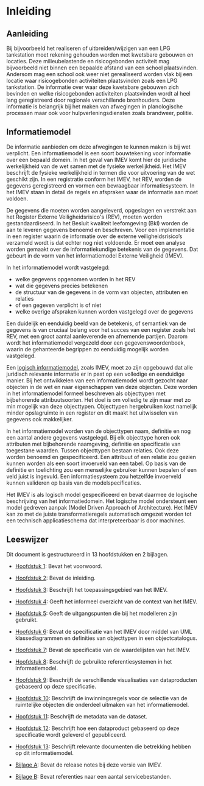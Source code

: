 Inleiding
=========

## Aanleiding 

Bij bijvoorbeeld het realiseren of uitbreiden/wijzigen van een LPG tankstation moet rekening gehouden worden met kwetsbare gebouwen en locaties.
Deze milieubelastende en risicogebonden activiteit mag bijvoorbeeld niet binnen een bepaalde afstand van een school plaatsvinden.
Andersom mag een school ook weer niet gerealiseerd worden vlak bij een locatie waar risicogebonden activiteiten plaatsvinden zoals een LPG tankstation.
De informatie over waar deze kwetsbare gebouwen zich bevinden en welke risicogebonden activiteiten plaatsvinden wordt al heel lang geregistreerd door regionale verschillende bronhouders.
Deze informatie is belangrijk bij het maken van afwegingen in planologische processen maar ook voor hulpverleningsdiensten zoals brandweer, politie.  

## Informatiemodel 

De informatie aanbieden om deze afwegingen te kunnen maken is bij wet verplicht. Een informatiemodel is een soort bouwtekening voor informatie over een bepaald domein.
In het geval van IMEV komt hier de juridische werkelijkheid van de wet samen met de fysieke werkelijkheid. Het IMEV beschrijft de fysieke werkelijkheid in termen die voor uitvoering van de wet geschikt zijn.
In een registratie conform het IMEV, het REV, worden de gegevens geregistreerd en vormen een bevraagbaar informatiesysteem. In het IMEV staan in detail de regels en afspraken waar de informatie aan moet voldoen. 

De gegevens die moeten worden aangeleverd, opgeslagen en verstrekt aan het Register Externe Veiligheidsrisico's (REV), moeten worden gestandaardiseerd.
In het Besluit kwaliteit leefomgeving (Bkl) worden de aan te leveren gegevens benoemd en beschreven.
Voor een implementatie in een register waarin de informatie over de externe veiligheidsrisico’s verzameld wordt is dat echter nog niet voldoende.
Er moet een analyse worden gemaakt over de informatiekundige betekenis van de gegevens. Dat gebeurt in de vorm van het informatiemodel Externe Veiligheid (IMEV). 

In het informatiemodel wordt vastgelegd: 

- welke gegevens opgenomen worden in het REV 
- wat die gegevens precies betekenen 
- de structuur van de gegevens in de vorm van objecten, attributen en relaties 
- of een gegeven verplicht is of niet 
- welke overige afspraken kunnen worden vastgelegd over de gegevens  

Een duidelijk en eenduidig beeld van de betekenis, of semantiek van de gegevens is van cruciaal belang voor het succes van een register zoals het REV, met een groot aantal aanleverende en afnemende partijen.
Daarom wordt het informatiemodel vergezeld door een gegevenswoordenboek, waarin de gehanteerde begrippen zo eenduidig mogelijk worden vastgelegd. 

Een [logisch informatiemodel](https://docs.geostandaarden.nl/mim/mim/#niveau-3-logisch-informatie-of-gegevensmodel), zoals IMEV, moet zo zijn opgebouwd dat alle juridisch relevante informatie er in past op een volledige en eenduidige manier.
Bij het ontwikkelen van een informatiemodel wordt gezocht naar objecten in de wet en naar eigenschappen van deze objecten. Deze worden in het informatiemodel formeel beschreven als objecttypen met bijbehorende attribuutsoorten.
Het doel is om volledig te zijn maar met zo min mogelijk van deze objecttypen. Objecttypen hergebruiken kost namelijk minder opslagruimte in een register en dit maakt het uitwisselen van gegevens ook makkelijker. 

In het informatiemodel worden van de objecttypen naam, definitie en nog een aantal andere gegevens vastgelegd.
Bij elk objecttype horen ook attributen met bijbehorende naamgeving, definitie en specificatie van toegestane waarden.
Tussen objecttypen bestaan relaties. Ook deze worden benoemd en gespecificeerd. Een attribuut of een relatie zou gezien kunnen worden als een soort invoerveld van een tabel.
Op basis van de definitie en toelichting zou een menselijke gebruiker kunnen bepalen of een veld juist is ingevuld. Een informatiesysteem zou hetzelfde invoerveld kunnen valideren op basis van de modelspecificaties. 

Het IMEV is als logisch model gespecificeerd en bevat daarmee de logische beschrijving van het informatiedomein. Het logische model ondersteunt een model gedreven aanpak (Model Driven Approach of Architecture).
Het IMEV kan zo met de juiste transformatieregels automatisch omgezet worden tot een technisch applicatieschema dat interpreteerbaar is door machines. 


## Leeswijzer

Dit document is gestructureerd in 13 hoofdstukken en 2 bijlagen.

-   [Hoofdstuk 1](#voorwoord): Bevat het voorwoord.

-   [Hoofdstuk 2](#inleiding): Bevat de inleiding.

-   [Hoofdstuk 3](#toepassingsgebied): Beschrijft het toepassingsgebied van het
    IMEV.

-   [Hoofdstuk 4](#overzicht): Geeft het informeel overzicht van de context van
    het IMEV.

-   [Hoofdstuk 5](#uitgangspunten-imev-model): Geeft de uitgangspunten die bij het modelleren zijn gebruikt.

-   [Hoofdstuk 6](#cat): Bevat de specificatie van het IMEV door middel van UML klassediagrammen en definities van objecttypen in een objectcatalogus.

-   [Hoofdstuk 7](#lis): Bevat de specificatie van de waardelijsten van het
    IMEV.

-   [Hoofdstuk 8](#referentiesystemen): Beschrijft de gebruikte
    referentiesystemen in het informatiemodel.

-   [Hoofdstuk 9](#visualisatie): Beschrijft de verschillende visualisaties van
    dataproducten gebaseerd op deze specificatie.

-   [Hoofdstuk 10](#inwinning): Beschrijft de inwinningsregels voor de selectie
    van de ruimtelijke objecten die onderdeel uitmaken van het informatiemodel.

-   [Hoofdstuk 11](#metadata-dataset): Beschrijft de metadata van de dataset.

-   [Hoofdstuk 12](#levering): Beschrijft hoe een dataproduct gebaseerd op deze
    specificatie wordt geleverd of gepubliceerd.

-   [Hoofdstuk 13](#bibliografie): Beschrijft relevante documenten die
    betrekking hebben op dit informatiemodel.

-   [Bijlage A](#bijlage-a-release-notes): Bevat de release notes bij deze versie van IMEV.

-   [Bijlage B](#bijlage-b-servicebestanden): Bevat referenties naar een aantal servicebestanden.
